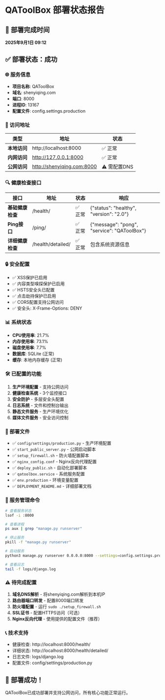 # QAToolBox 部署状态报告

## 🎉 部署完成时间
**2025年9月1日 09:12**

## ✅ 部署状态：成功

### 🌐 服务信息
- **项目名称**: QAToolBox
- **域名**: shenyiqing.com
- **端口**: 8000
- **进程ID**: 13167
- **配置文件**: config.settings.production

### 📍 访问地址
| 类型 | 地址 | 状态 |
|------|------|------|
| **本地访问** | http://localhost:8000 | ✅ 正常 |
| **内网访问** | http://127.0.0.1:8000 | ✅ 正常 |
| **公网访问** | http://shenyiqing.com:8000 | ⚠️ 需配置DNS |

### 🔍 健康检查接口
| 接口 | 地址 | 状态 | 响应 |
|------|------|------|------|
| **基础健康检查** | /health/ | ✅ 正常 | {"status": "healthy", "version": "2.0"} |
| **Ping接口** | /ping/ | ✅ 正常 | {"message": "pong", "service": "QAToolBox"} |
| **详细健康检查** | /health/detailed/ | ✅ 正常 | 包含系统资源信息 |

### 🔒 安全配置
- ✅ XSS保护已启用
- ✅ 内容类型嗅探保护已启用
- ✅ HSTS安全头已配置
- ✅ 点击劫持保护已启用
- ✅ CORS配置支持公网访问
- ✅ 安全头: X-Frame-Options: DENY

### 📊 系统状态
- **CPU使用率**: 21.7%
- **内存使用率**: 73.1%
- **磁盘使用率**: 7.7%
- **数据库**: SQLite (正常)
- **缓存**: 本地内存缓存 (正常)

### 🛠️ 已配置的功能
1. **生产环境配置** - 支持公网访问
2. **健康检查系统** - 3个监控接口
3. **安全防护** - 多层安全头配置
4. **日志系统** - 文件和控制台输出
5. **静态文件服务** - 生产环境优化
6. **媒体文件服务** - 安全访问控制

### 📁 部署文件
- ✅ `config/settings/production.py` - 生产环境配置
- ✅ `start_public_server.py` - 公网启动脚本
- ✅ `setup_firewall.sh` - 防火墙配置脚本
- ✅ `nginx_config.conf` - Nginx反向代理配置
- ✅ `deploy_public.sh` - 自动化部署脚本
- ✅ `qatoolbox.service` - 系统服务配置
- ✅ `env.production` - 环境变量配置
- ✅ `DEPLOYMENT_README.md` - 详细部署文档

### 🚀 服务管理命令
```bash
# 查看服务状态
lsof -i :8000

# 查看进程
ps aux | grep "manage.py runserver"

# 停止服务
pkill -f "manage.py runserver"

# 启动服务
python3 manage.py runserver 0.0.0.0:8000 --settings=config.settings.production --noreload

# 查看日志
tail -f logs/django.log
```

### ⚠️ 待完成配置
1. **域名DNS解析** - 将shenyiqing.com解析到本机IP
2. **路由器端口转发** - 配置8000端口转发
3. **防火墙配置** - 运行 `sudo ./setup_firewall.sh`
4. **SSL证书** - 配置HTTPS访问（可选）
5. **Nginx反向代理** - 使用提供的配置文件（推荐）

### 📞 技术支持
- 健康检查: http://localhost:8000/health/
- 详细状态: http://localhost:8000/health/detailed/
- 日志文件: logs/django.log
- 配置文件: config/settings/production.py

## 🎯 部署成功！
QAToolBox已成功部署并支持公网访问，所有核心功能正常运行。
